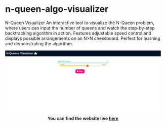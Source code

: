 # n-queen-algo-visualizer
N-Queen Visualizer  An interactive tool to visualize the N-Queen problem, where users can input the number of queens and watch the step-by-step backtracking algorithm in action. Features adjustable speed control and displays possible arrangements on an N×N chessboard. Perfect for learning and demonstrating the algorithm.

![N-Queen-visualisation](visualisation.gif)

**<p align='center'>You can find the website live <a href="https://heyrajveer.github.io/n-queen-algo-visualizer/">here</a></p>**

